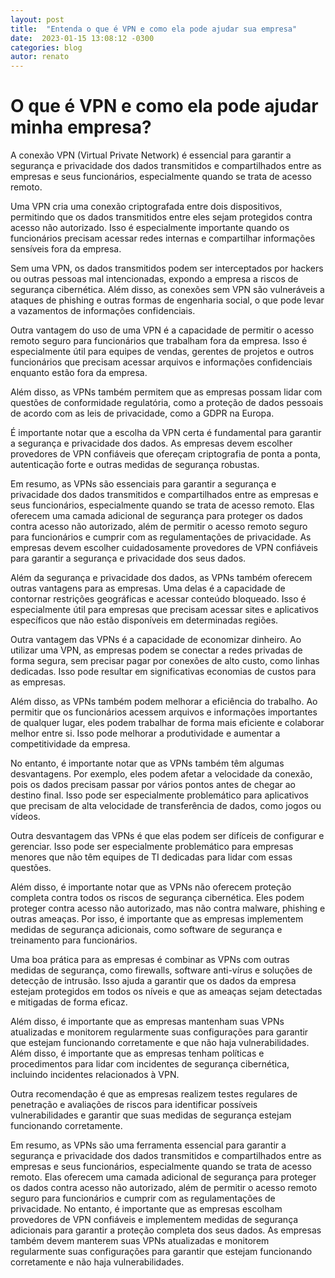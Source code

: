 ```yaml
---
layout: post
title:  "Entenda o que é VPN e como ela pode ajudar sua empresa"
date:  2023-01-15 13:08:12 -0300
categories: blog
autor: renato
---
```


# O que é VPN e como ela pode ajudar minha empresa?

A conexão VPN (Virtual Private Network) é essencial para garantir a segurança e privacidade dos dados transmitidos e compartilhados entre as empresas e seus funcionários, especialmente quando se trata de acesso remoto.

Uma VPN cria uma conexão criptografada entre dois dispositivos, permitindo que os dados transmitidos entre eles sejam protegidos contra acesso não autorizado. Isso é especialmente importante quando os funcionários precisam acessar redes internas e compartilhar informações sensíveis fora da empresa.

Sem uma VPN, os dados transmitidos podem ser interceptados por hackers ou outras pessoas mal intencionadas, expondo a empresa a riscos de segurança cibernética. Além disso, as conexões sem VPN são vulneráveis ​​a ataques de phishing e outras formas de engenharia social, o que pode levar a vazamentos de informações confidenciais.

Outra vantagem do uso de uma VPN é a capacidade de permitir o acesso remoto seguro para funcionários que trabalham fora da empresa. Isso é especialmente útil para equipes de vendas, gerentes de projetos e outros funcionários que precisam acessar arquivos e informações confidenciais enquanto estão fora da empresa.

Além disso, as VPNs também permitem que as empresas possam lidar com questões de conformidade regulatória, como a proteção de dados pessoais de acordo com as leis de privacidade, como a GDPR na Europa.

É importante notar que a escolha da VPN certa é fundamental para garantir a segurança e privacidade dos dados. As empresas devem escolher provedores de VPN confiáveis ​​que ofereçam criptografia de ponta a ponta, autenticação forte e outras medidas de segurança robustas.

Em resumo, as VPNs são essenciais para garantir a segurança e privacidade dos dados transmitidos e compartilhados entre as empresas e seus funcionários, especialmente quando se trata de acesso remoto. Elas oferecem uma camada adicional de segurança para proteger os dados contra acesso não autorizado, além de permitir o acesso remoto seguro para funcionários e cumprir com as regulamentações de privacidade. As empresas devem escolher cuidadosamente provedores de VPN confiáveis ​​para garantir a segurança e privacidade dos seus dados.

Além da segurança e privacidade dos dados, as VPNs também oferecem outras vantagens para as empresas. Uma delas é a capacidade de contornar restrições geográficas e acessar conteúdo bloqueado. Isso é especialmente útil para empresas que precisam acessar sites e aplicativos específicos que não estão disponíveis em determinadas regiões.

Outra vantagem das VPNs é a capacidade de economizar dinheiro. Ao utilizar uma VPN, as empresas podem se conectar a redes privadas de forma segura, sem precisar pagar por conexões de alto custo, como linhas dedicadas. Isso pode resultar em significativas economias de custos para as empresas.

Além disso, as VPNs também podem melhorar a eficiência do trabalho. Ao permitir que os funcionários acessem arquivos e informações importantes de qualquer lugar, eles podem trabalhar de forma mais eficiente e colaborar melhor entre si. Isso pode melhorar a produtividade e aumentar a competitividade da empresa.

No entanto, é importante notar que as VPNs também têm algumas desvantagens. Por exemplo, eles podem afetar a velocidade da conexão, pois os dados precisam passar por vários pontos antes de chegar ao destino final. Isso pode ser especialmente problemático para aplicativos que precisam de alta velocidade de transferência de dados, como jogos ou vídeos.

Outra desvantagem das VPNs é que elas podem ser difíceis de configurar e gerenciar. Isso pode ser especialmente problemático para empresas menores que não têm equipes de TI dedicadas para lidar com essas questões.

Além disso, é importante notar que as VPNs não oferecem proteção completa contra todos os riscos de segurança cibernética. Eles podem proteger contra acesso não autorizado, mas não contra malware, phishing e outras ameaças. Por isso, é importante que as empresas implementem medidas de segurança adicionais, como software de segurança e treinamento para funcionários.

Uma boa prática para as empresas é combinar as VPNs com outras medidas de segurança, como firewalls, software anti-vírus e soluções de detecção de intrusão. Isso ajuda a garantir que os dados da empresa estejam protegidos em todos os níveis e que as ameaças sejam detectadas e mitigadas de forma eficaz.

Além disso, é importante que as empresas mantenham suas VPNs atualizadas e monitorem regularmente suas configurações para garantir que estejam funcionando corretamente e que não haja vulnerabilidades. Além disso, é importante que as empresas tenham políticas e procedimentos para lidar com incidentes de segurança cibernética, incluindo incidentes relacionados à VPN.

Outra recomendação é que as empresas realizem testes regulares de penetração e avaliações de riscos para identificar possíveis vulnerabilidades e garantir que suas medidas de segurança estejam funcionando corretamente.

Em resumo, as VPNs são uma ferramenta essencial para garantir a segurança e privacidade dos dados transmitidos e compartilhados entre as empresas e seus funcionários, especialmente quando se trata de acesso remoto. Elas oferecem uma camada adicional de segurança para proteger os dados contra acesso não autorizado, além de permitir o acesso remoto seguro para funcionários e cumprir com as regulamentações de privacidade. No entanto, é importante que as empresas escolham provedores de VPN confiáveis ​​e implementem medidas de segurança adicionais para garantir a proteção completa dos seus dados. As empresas também devem manterem suas VPNs atualizadas e monitorem regularmente suas configurações para garantir que estejam funcionando corretamente e não haja vulnerabilidades.